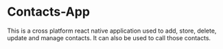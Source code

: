 # Contacts-App
This is a cross platform react native application used to add, store, delete, update and manage contacts. It can also be used to call those contacts.
